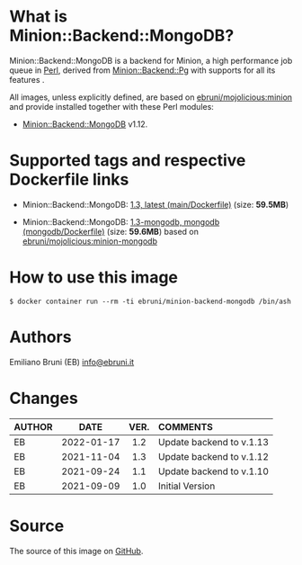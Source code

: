 <!-- this file is generated via docker-builder, do not edit it directly -->


# What is Minion::Backend::MongoDB?

Minion::Backend::MongoDB is a backend for Minion, a high performance job queue in [Perl](https://www.perl.org), derived from [Minion::Backend::Pg](https://metacpan.org/pod/Minion::Backend::Pg) with supports for all its features .

All images, unless explicitly defined, are based on [ebruni/mojolicious:minion](https://hub.docker.com/repository/docker/ebruni/mojolicious) and provide installed together with these Perl modules:

* [Minion::Backend::MongoDB](https://metacpan.org/pod/Minion::Backend::MongoDB) v1.12.

# Supported tags and respective Dockerfile links

* Minion::Backend::MongoDB: [1.3, latest (main/Dockerfile)](https://github.com/avkhozov/Minion-Backend-MongoDB/blob/master/main/Dockerfile) (size: **59.5MB**)

* Minion::Backend::MongoDB: [1.3-mongodb, mongodb (mongodb/Dockerfile)](https://github.com/avkhozov/Minion-Backend-MongoDB/blob/master/mongodb/Dockerfile) (size: **59.6MB**) based on [ebruni/mojolicious:minion-mongodb](https://hub.docker.com/repository/docker/ebruni/mojolicious) 
# How to use this image

    $ docker container run --rm -ti ebruni/minion-backend-mongodb /bin/ash

# Authors

Emiliano Bruni (EB) <info@ebruni.it>

# Changes

| AUTHOR | DATE | VER. | COMMENTS |
|:---|:---:|:---:|:---|
| EB | 2022-01-17 | 1.2 | Update backend to v.1.13 |
| EB | 2021-11-04 | 1.3 | Update backend to v.1.12 |
| EB | 2021-09-24 | 1.1 | Update backend to v.1.10 |
| EB | 2021-09-09 | 1.0 | Initial Version |

# Source

The source of this image on [GitHub](https://github.com/avkhozov/Minion-Backend-MongoDB).
